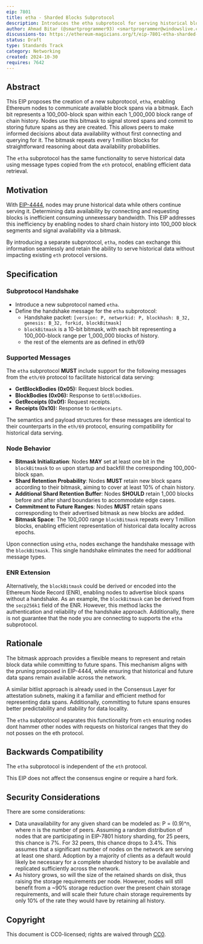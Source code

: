 ```yaml
---
eip: 7801
title: etha - Sharded Blocks Subprotocol
description: Introduces the etha subprotocol for serving historical blocks data.
author: Ahmad Bitar (@smartprogrammer93) <smartprogrammer@windowslive.com>, Giulio Rebuffo (@Giulio2002), Gary Schulte (@garyschulte) <garyschulte@gmail.com>
discussions-to: https://ethereum-magicians.org/t/eip-7801-etha-sharded-blocks-subprotocol/21507
status: Draft
type: Standards Track
category: Networking
created: 2024-10-30
requires: 7642
---
```


## Abstract

This EIP proposes the creation of a new subprotocol, `etha`, enabling Ethereum nodes to communicate available block spans via a bitmask. Each bit represents a 100_000-block span within each 1_000_000 block range of chain history. Nodes use this bitmask to signal stored spans and commit to storing future spans as they are created. This allows peers to make informed decisions about data availability without first connecting and querying for it. The bitmask repeats every 1 million blocks for straightforward reasoning about data availability probabilities.

The `etha` subprotocol has the same functionality to serve historical data using message types copied from the `eth` protocol, enabling efficient data retrieval.

## Motivation

With [EIP-4444](./eip-4444.md), nodes may prune historical data while others continue serving it. Determining data availability by connecting and requesting blocks is inefficient consuming unnexessary bandwidth. This EIP addresses this inefficiency by enabling nodes to shard chain history into 100_000 block segments and signal availability via a bitmask.

By introducing a separate subprotocol, `etha`, nodes can exchange this information seamlessly and retain the ability to serve historical data without impacting existing `eth` protocol versions.

## Specification

### Subprotocol Handshake

- Introduce a new subprotocol named `etha`.
- Define the handshake message for the `etha` subprotocol:
  - Handshake packet: `[version: P, networkid: P, blockhash: B_32, genesis: B_32, forkid, blockBitmask]`
  - `blockBitmask` is a 10-bit bitmask, with each bit representing a 100_000-block range per 1_000_000 blocks of history.
  - the rest of the elements are as defined in eth/69

### Supported Messages

The `etha` subprotocol **MUST** include support for the following messages from the `eth/69` protocol to facilitate historical data serving:

- **GetBlockBodies (0x05):** Request block bodies.
- **BlockBodies (0x06):** Response to `GetBlockBodies`.
- **GetReceipts (0x0f):** Request receipts.
- **Receipts (0x10):** Response to `GetReceipts`.

The semantics and payload structures for these messages are identical to their counterparts in the `eth/69` protocol, ensuring compatibility for historical data serving.

### Node Behavior

- **Bitmask Initialization**: Nodes **MAY** set at least one bit in the `blockBitmask` to `on` upon startup and backfill the corresponding 100_000-block span.
- **Shard Retention Probability**: Nodes **MUST** retain new block spans according to their bitmask, aiming to cover at least 10% of chain history.
- **Additional Shard Retention Buffer**: Nodes **SHOULD** retain 1_000 blocks before and after shard boundaries to accommodate edge cases.
- **Commitment to Future Ranges**: Nodes **MUST** retain spans corresponding to their advertised bitmask as new blocks are added.
- **Bitmask Space**: The 100_000 range `blockBitmask` repeats every 1 million blocks, enabling efficient representation of historical data locality across epochs.

Upon connection using `etha`, nodes exchange the handshake message with the `blockBitmask`. This single handshake eliminates the need for additional message types.

### ENR Extension

Alternatively, the `blockBitmask` could be derived or encoded into the Ethereum Node Record (ENR), enabling nodes to advertise block spans without a handshake. As an example, the `blockBitmask` can be derived from the `secp256k1` field of the ENR.  However, this method lacks the authentication and reliability of the handshake approach. Additionally, there is not guarantee that the node you are connecting to supports the `etha` subprotocol.

## Rationale

The bitmask approach provides a flexible means to represent and retain block data while committing to future spans. This mechanism aligns with the pruning proposed in EIP-4444, while ensuring that historical and future data spans remain available across the network.

A similar bitlist approach is already used in the Consensus Layer for attestation subnets, making it a familiar and efficient method for representing data spans. Additionally, committing to future spans ensures better predictability and stability for data locality.

The `etha` subprotocol separates this functionality from `eth` ensuring nodes dont hammer other nodes with requests on historical ranges that they do not posses on the eth protocol.

## Backwards Compatibility

The `etha` subprotocol is independent of the `eth` protocol.

This EIP does not affect the consensus engine or require a hard fork.

## Security Considerations

There are some considerations:

- Data unavailability for any given shard can be modeled as: P = (0.9)^n, where n is the number of peers.  Assuming a random distribution of nodes that are participating in EIP-7801 history sharding, for 25 peers, this chance is 7%.  For 32 peers, this chance drops to 3.4%. This assumes that a significant number of nodes on the network are serving at least one shard.  Adoption by a majority of clients as a default would likely be necessary for a complete sharded history to be available and replicated sufficiently across the network.
- As history grows, so will the size of the retained shards on disk, thus raising the storage requirements per node.  However, nodes will still benefit from a ~90% storage reduction over the present chain storage requirements, and will scale their future chain storage requirements by only 10% of the rate they would have by retaining all history.


## Copyright

This document is CC0-licensed; rights are waived through [CC0](../LICENSE.md).
